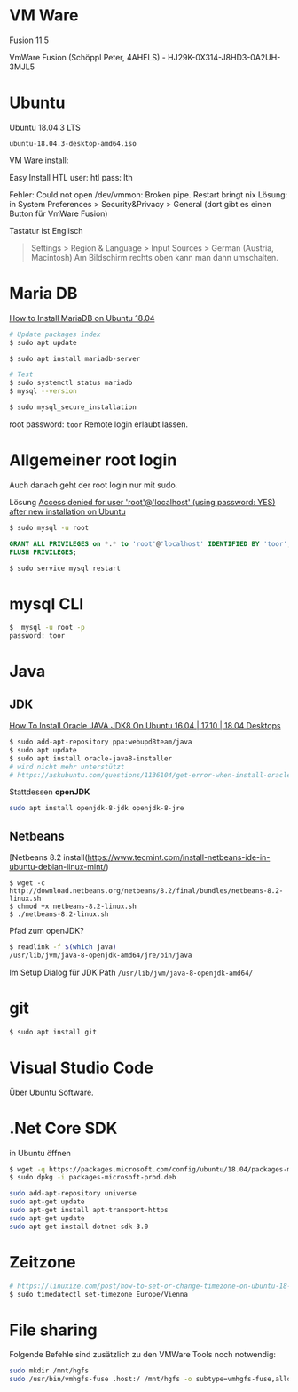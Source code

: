 # VM Ware

Fusion 11.5

VmWare Fusion (Schöppl Peter, 4AHELS) - HJ29K-0X314-J8HD3-0A2UH-3MJL5


# Ubuntu

Ubuntu 18.04.3 LTS

`ubuntu-18.04.3-desktop-amd64.iso`


VM Ware install:

Easy Install HTL
user: htl
pass: lth

Fehler: Could not open /dev/vmmon: Broken pipe.
Restart bringt nix
Lösung: in System Preferences > Security&Privacy > General (dort gibt es einen Button für VmWare Fusion)

Tastatur ist Englisch
> Settings > Region & Language > Input Sources > German (Austria, Macintosh)
Am Bildschirm rechts oben kann man dann umschalten.


# Maria DB

[How to Install MariaDB on Ubuntu 18.04](https://linuxize.com/post/how-to-install-mariadb-on-ubuntu-18-04/)

```bash
# Update packages index
$ sudo apt update

$ sudo apt install mariadb-server

# Test
$ sudo systemctl status mariadb
$ mysql --version
```

```bash
$ sudo mysql_secure_installation
```

root password: `toor`
Remote login erlaubt lassen.


# Allgemeiner root login

Auch danach geht der root login nur mit sudo.

Lösung [Access denied for user 'root'@'localhost' (using password: YES) after new installation on Ubuntu](https://stackoverflow.com/questions/28068155/access-denied-for-user-rootlocalhost-using-password-yes-after-new-instal)

```bash
$ sudo mysql -u root
```

```sql
GRANT ALL PRIVILEGES on *.* to 'root'@'localhost' IDENTIFIED BY 'toor';
FLUSH PRIVILEGES;
```

```bash
$ sudo service mysql restart
```

# mysql CLI

```bash
$  mysql -u root -p
password: toor
```

# Java

## JDK

[How To Install Oracle JAVA JDK8 On Ubuntu 16.04 | 17.10 | 18.04 Desktops](https://websiteforstudents.com/how-to-install-oracle-java-jdk8-on-ubuntu-16-04-17-10-18-04-desktops/)

```bash
$ sudo add-apt-repository ppa:webupd8team/java
$ sudo apt update
$ sudo apt install oracle-java8-installer
# wird nicht mehr unterstützt
# https://askubuntu.com/questions/1136104/get-error-when-install-oracle-jdk-8-on-ubuntu-18-04
```

Stattdessen **openJDK**
```bash
sudo apt install openjdk-8-jdk openjdk-8-jre
```

## Netbeans

[Netbeans 8.2 install(https://www.tecmint.com/install-netbeans-ide-in-ubuntu-debian-linux-mint/)

```
$ wget -c http://download.netbeans.org/netbeans/8.2/final/bundles/netbeans-8.2-linux.sh
$ chmod +x netbeans-8.2-linux.sh 
$ ./netbeans-8.2-linux.sh
```

Pfad zum openJDK?

```bash
$ readlink -f $(which java) 
/usr/lib/jvm/java-8-openjdk-amd64/jre/bin/java
```

Im Setup Dialog für JDK Path `/usr/lib/jvm/java-8-openjdk-amd64/`

# git

```bash
$ sudo apt install git
```

# Visual Studio Code

Über Ubuntu Software.



# .Net Core SDK

[](https://dotnet.microsoft.com/learn/dotnet/hello-world-tutorial/intro) in Ubuntu öffnen

```bash
$ wget -q https://packages.microsoft.com/config/ubuntu/18.04/packages-microsoft-prod.deb -O packages-microsoft-prod.deb
$ sudo dpkg -i packages-microsoft-prod.deb

sudo add-apt-repository universe
sudo apt-get update
sudo apt-get install apt-transport-https
sudo apt-get update
sudo apt-get install dotnet-sdk-3.0

```

# Zeitzone

```bash
# https://linuxize.com/post/how-to-set-or-change-timezone-on-ubuntu-18-04/
$ sudo timedatectl set-timezone Europe/Vienna
```

# File sharing

Folgende Befehle sind zusätzlich zu den VMWare Tools noch notwendig:

```bash
sudo mkdir /mnt/hgfs
sudo /usr/bin/vmhgfs-fuse .host:/ /mnt/hgfs -o subtype=vmhgfs-fuse,allow_other
```